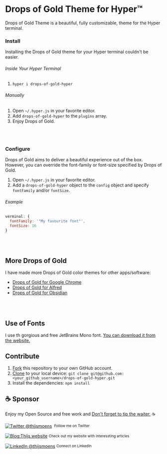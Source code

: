 # Drops of Gold Theme for Hyper™

Drops of Gold Theme is a beautiful, fully customizable, theme for the Hyper terminal.

### Install

Installing the Drops of Gold theme for your Hyper terminal couldn't be easier.

###### Inside Your Hyper Terminal

1. `hyper i drops-of-gold-hyper`

###### Manually

1. Open `~/.hyper.js` in your favorite editor.
2. Add `drops-of-gold-hyper` to the `plugins` array.
3. Enjoy Drops of Gold.

<br>
<br>

### Configure

Drops of Gold aims to deliver a beautiful experience out of the box. However, you can override the font-family or font-size specified by Drops of Gold.

1. Open `~/.hyper.js` in your favorite editor.
2. Add a `drops-of-gold-hyper` object to the `config` object and specify `fontFamily` and/or `fontSize`.

###### Example

```javascript
verminal: {
  fontFamily: '"My favourite font"',
  fontSize: 16
}
```

<br>
<br>

## More Drops of Gold

I have made more Drops of Gold color themes for other apps/software:

-   [Drops of Gold for Google Chrome](https://github.com/thijswmoens/drops-of-gold-google-chrome)
-   [Drops of Gold for Alfred](https://github.com/thijswmoens/drops-of-gold-alfred)
-   [Drops of Gold for Obsidian](https://github.com/thijswmoens/drops-of-gold-theme-obsidian)

<br><br>

## Use of Fonts
I use th gorgious and free JetBrains Mono font. [You can download it from the website.](https://www.jetbrains.com/lp/mono/)

## Contribute

1. [Fork](https://help.github.com/articles/fork-a-repo/) this repository to your own GitHub account.
2. [Clone](https://help.github.com/articles/cloning-a-repository/) to your local device: `git clone git@github.com:<your_github_username>/drops-of-gold-hyper.git`
3. Install the dependencies: `npm install`

## :coffee: Sponsor

Enjoy my Open Source and free work and [Don't forget to tip the waiter.](https://github.com/thijswmoens/sponsor) ☕

<div align="left">
    <p><a href="https://twitter.com/thijsmoens/"><img alt="Twitter @thijsmoens" align="center" src="https://img.shields.io/badge/-@thijsmoens-gray.svg?colorA=3d3d3d&colorB=3d3d3d&style=for-the-badge" /></a>&nbsp;<small> Follow me on Twitter</small></p>
    <p><a href="https://thijs.website/"><img alt="Blog:Thijs.website" align="center" src="https://img.shields.io/badge/-Thijs.website-gray.svg?colorA=a08f68&colorB=a08f68&style=for-the-badge" /></a>&nbsp;<small>Check out my website with interessting articles</small></p>
    <p><a href="https://www.linkedin.com/in/thijsmoens/"><img alt="LinkedIn @thijsmoens" align="center" src="https://img.shields.io/badge/LINKEDIN-gray.svg?colorA=2d2d2d&colorB=2d2d2d&style=for-the-badge" /></a>&nbsp;<small>Connect on LinkedIn</small></p>
</div>
